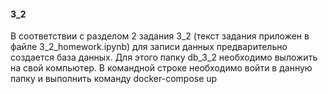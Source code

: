 #### 3_2
В соответствии с разделом 2 задания 3_2 (текст задания приложен в файле 3_2_homework.ipynb) для записи данных предварительно создается база данных.
Для этого папку db_3_2 необходимо выложить на свой компьютер. В командной строке необходимо войти в данную папку и выполнить команду docker-compose up
